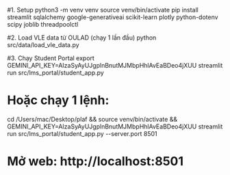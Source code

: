 #1. Setup
python3 -m venv venv
source venv/bin/activate
pip install streamlit sqlalchemy google-generativeai scikit-learn plotly python-dotenv scipy joblib threadpoolctl

#2. Load VLE data từ OULAD (chạy 1 lần đầu)
python src/data/load_vle_data.py

#3. Chạy Student Portal
export GEMINI_API_KEY=AIzaSyAyUJgplnBnutMJMbpHhlAvEaBDeo4jXUU
streamlit run src/lms_portal/student_app.py

# Hoặc chạy 1 lệnh:
cd /Users/mac/Desktop/plaf && source venv/bin/activate && GEMINI_API_KEY=AIzaSyAyUJgplnBnutMJMbpHhlAvEaBDeo4jXUU streamlit run src/lms_portal/student_app.py --server.port 8501

# Mở web: http://localhost:8501